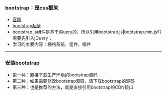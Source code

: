 ### bootstrap：是css框架
* [官网](https://v3.bootcss.com/)
* [bootstrap起步](https://v3.bootcss.com/getting-started/)
* bootstrap.js组件是基于jQuery的，所以引用bootstrap.js|bootstrap.min.js时需要先引入jQuery；
* 学习的主要内容：栅格系统、组件、插件
---
### 安装bootstrap
* 第一种：直接下载生产环境的bootstrap源码
* 第二种：如果需要修改bootstrap源码，请下载bootstrap的源码
* 第三种：也是推荐的方法，就是直接引用bootstrap的CDN接口

